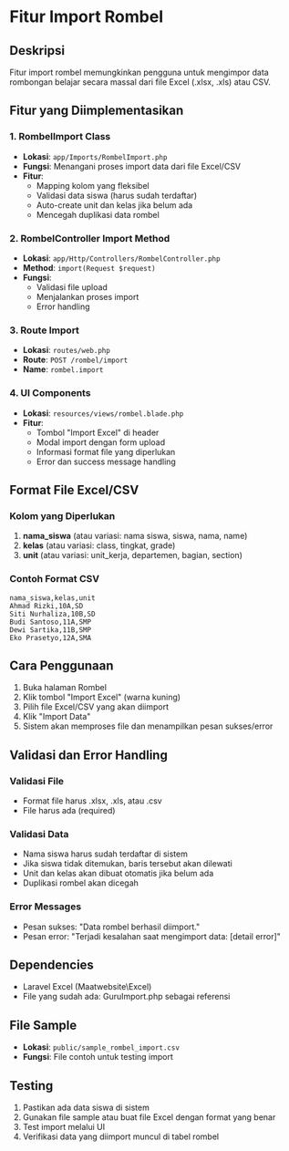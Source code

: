 # Fitur Import Rombel

## Deskripsi
Fitur import rombel memungkinkan pengguna untuk mengimpor data rombongan belajar secara massal dari file Excel (.xlsx, .xls) atau CSV.

## Fitur yang Diimplementasikan

### 1. RombelImport Class
- **Lokasi**: `app/Imports/RombelImport.php`
- **Fungsi**: Menangani proses import data dari file Excel/CSV
- **Fitur**:
  - Mapping kolom yang fleksibel
  - Validasi data siswa (harus sudah terdaftar)
  - Auto-create unit dan kelas jika belum ada
  - Mencegah duplikasi data rombel

### 2. RombelController Import Method
- **Lokasi**: `app/Http/Controllers/RombelController.php`
- **Method**: `import(Request $request)`
- **Fungsi**: 
  - Validasi file upload
  - Menjalankan proses import
  - Error handling

### 3. Route Import
- **Lokasi**: `routes/web.php`
- **Route**: `POST /rombel/import`
- **Name**: `rombel.import`

### 4. UI Components
- **Lokasi**: `resources/views/rombel.blade.php`
- **Fitur**:
  - Tombol "Import Excel" di header
  - Modal import dengan form upload
  - Informasi format file yang diperlukan
  - Error dan success message handling

## Format File Excel/CSV

### Kolom yang Diperlukan
1. **nama_siswa** (atau variasi: nama siswa, siswa, nama, name)
2. **kelas** (atau variasi: class, tingkat, grade)
3. **unit** (atau variasi: unit_kerja, departemen, bagian, section)

### Contoh Format CSV
```csv
nama_siswa,kelas,unit
Ahmad Rizki,10A,SD
Siti Nurhaliza,10B,SD
Budi Santoso,11A,SMP
Dewi Sartika,11B,SMP
Eko Prasetyo,12A,SMA
```

## Cara Penggunaan

1. Buka halaman Rombel
2. Klik tombol "Import Excel" (warna kuning)
3. Pilih file Excel/CSV yang akan diimport
4. Klik "Import Data"
5. Sistem akan memproses file dan menampilkan pesan sukses/error

## Validasi dan Error Handling

### Validasi File
- Format file harus .xlsx, .xls, atau .csv
- File harus ada (required)

### Validasi Data
- Nama siswa harus sudah terdaftar di sistem
- Jika siswa tidak ditemukan, baris tersebut akan dilewati
- Unit dan kelas akan dibuat otomatis jika belum ada
- Duplikasi rombel akan dicegah

### Error Messages
- Pesan sukses: "Data rombel berhasil diimport."
- Pesan error: "Terjadi kesalahan saat mengimport data: [detail error]"

## Dependencies
- Laravel Excel (Maatwebsite\Excel)
- File yang sudah ada: GuruImport.php sebagai referensi

## File Sample
- **Lokasi**: `public/sample_rombel_import.csv`
- **Fungsi**: File contoh untuk testing import

## Testing
1. Pastikan ada data siswa di sistem
2. Gunakan file sample atau buat file Excel dengan format yang benar
3. Test import melalui UI
4. Verifikasi data yang diimport muncul di tabel rombel
